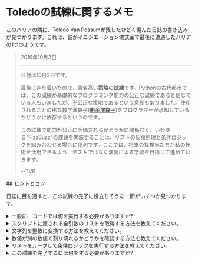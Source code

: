 # Toledoの試練に関するメモ

このバリアの隣に、Toledo Van Possumが残したひどく傷んだ日誌の書き込みが見つかります。これは、彼がイニシエーション儀式室で最後に遭遇したバリアの1つのようです。

<blockquote>
2016年10月3日
<hr/>
<p>
日付は10月3日です。
</p>
<p>
最後に辿り着いたのは、悪名高い<b>策略の試練</b>です。Pythonの古代都市では、この試練が基礎的なプログラミング能力の公正な試験であると信じている人もいましたが、不公正な策略であるという意見もありました。使用されることの稀な数学演算子(<a href="https://stackoverflow.com/questions/4432208/what-is-the-result-of-in-python">剰余演算子</a>)をプログラマーが承知しているかどうかに依存するというのです。
</p>
<p>
この試練で能力が公正に評価されるかどうかに関係なく、いわゆる"FizzBuzz"の課題を実施することは、リストの反復処理と条件ロジックを組み合わせる場合に便利です。ここでは、将来の探検家たちが私の技術を活用できるよう、テストではなく演習による学習を目指して進めていきます。
</p>
<p>
--TVP
</p>
</blockquote>
## ヒントとコツ

日誌に目を通すと、この試練の完了に役立ちそうな一節がいくつか見つかります。

<details>
<summary>一般に、コードでは何を実行する必要がありますか?</summary>
多くの場合、__擬似コード__の使用は、問題を解く方法を計画するために役立ちます。擬似コードは、実際には実行されませんが、どのように解くことができるかを描くのに便利です。手順を理解し、擬似コードを実際のコードに実装します。

FizzBuzzの課題を完了するのに必要な手順を記述した擬似コードを次に示します。

<pre>
inputs = list of all arguments to my script

for each input in the list, do the following:
    convert the input to a number
    set my print string equal to a blank/empty string
    if the number is divisible by 3, append "fizz" to the output string
    if the number is divisible by 5, append "buzz" to the output string
    if by now the output string is still blank, set it to the input number
    print the output string
</pre>
この擬似コードでは、課題を完了するための手法を記述します。他にもありますが、この方法で十分に動作します。次に、これらすべてを実際のPythonコードで実行する方法を理解する必要があります。

</details>
<details>
<summary>スクリプトに渡される全引数のリストを取得する方法を教えてください。</summary>
前の課題では、`sys`モジュールを使用してスクリプトの全引数のリストを取得し、最初の項目(ここでは不要なプログラム名を格納)を削除できました。

```python
import sys

# Set up a list for our code to work with that omits the first CLI argument, 
# which is the name of our script (fizzbuzz.py)
inputs = sys.argv
inputs.pop(0)

# Now, inputs is ready for us to work with
```

</details>
<details>
<summary>文字列を整数に変換する方法を教えてください。</summary>
入力がプログラムに渡されると、最初はテキスト文字列として提供されます。入力を使用して計算するには、入力を数値に変換します。この手法は、[型キャスト/強制型変換/変換](https://en.wikipedia.org/wiki/Type_conversion)と呼ばれ、「強制型変換」がいずれの単語とも最も交換可能です。

Pythonには、[組み込みの](https://www.w3schools.com/python/python_casting.asp)型キャスト関数がいくつか用意されています。この課題では、`int`関数により、文字列を整数に変換します。

```python
number_string = "100"
number_converted = int(number_string)
print(f"100 minus 60 is {number_converted - 60}")
```

</details>
<details>
<summary>数値が別の数値で割り切れるかどうかを確認する方法を教えてください。</summary>
数値AとBがある場合、AをBで除算した後に余りがないということは、数値Aは数値Bで割り切れることになります。

`6`を`3`で割ると、`2`余り0になります。`6`は`3`で割り切れます。

`7`を`3`で割ると、`2`余り`1`になります。`7`は`3`で割り切れません。

では、これをPythonコードで判別する方法を教えてください。`modulus`または`modulo`と呼ばれる、稀にしか使用しない演算子を使用します。これは、コードの`%`(パーセント)文字です。この演算子を使用すると、2つの数値を除算した余りを変数に格納できます。

```python
rem1 = 6 % 3
rem2 = 7 % 3

print(f"The remainder after dividing 6 by 3 is {rem1}.")
print(f"The remainder after dividing 7 by 3 is {rem2}.")
```

上記のコードでは、`rem1`は`0`になり、`rem2`は`1`になります。

つまり、`%`演算子を使用すると、数値を別の数値で割り切れるかどうかを確認できます。結果が0の場合、最初の数値は2番目の数値で割り切れます。

</details>
<details>
<summary>リストをループして条件ロジックを実行する方法を教えてください。</summary>
ここまでに、これらの両方を実行するコードをすでに作成しています。コードフォルダで、すでに記述したコードを参照してください。

```bash
<%= env.TQ_PYTHON_CODE_PATH.value %>
```

`list_iteration.py`、`booleans.py`、`branching.py`のファイルには、役に立つ例がいくつか含まれています。この試練を完了するには、__これらの手法を組み合わせ__ます。

</details>
<details>
<summary>この試練を完了するには何をする必要がありますか?</summary>
次の場所にあるコードフォルダに、新しいファイル`fizzbuzz.py`を作成します。

```bash
<%= env.TQ_PYTHON_CODE_PATH.value %>
```

このファイルでは、スクリプトのコマンドライン引数を処理し、各入力に対してそれぞれ適切に出力します。スクリプトの実行例:

```bash
python3 fizzbuzz.py 30 200 7 6
```

出力例:

```bash
fizzbuzz
buzz
7
fizz
```

繰り返しますが、printステートメントのルールは次のとおりです。

* 数値が__3で割り切れる__場合は、テキスト: `fizz`を出力します。
* 数値が__5で割り切れる__場合は、テキスト: `buzz`を出力します。
* 数値が__3と5の両方で割り切れる__場合は、テキスト: `fizzbuzz`を出力します。
* 上記のいずれも当てはまらない場合は、__その数値を出力__します。

次のコードを参考として使用することを検討してください。このコードにより、スクリプトに渡されるすべてのコマンドライン引数を含むリストが作成されます。

```python
import sys

# Set up a list for our code to work with that omits the first CLI argument, 
# which is the name of our script (fizzbuzz.py)
inputs = sys.argv
inputs.pop(0)

# Process the "inputs" list as directed in your code
```

`fizzbuzz.py`のコードで、これらの要件を満たすようにコマンドライン引数を処理し、[*HACK*]ボタンをクリックして試練を完了します。あなたならできます。

</details>
